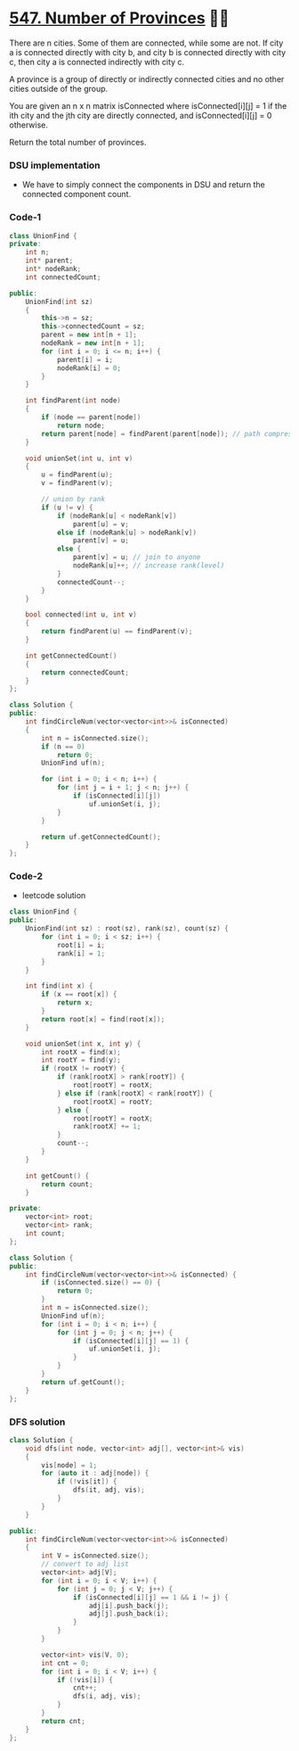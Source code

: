 # [547. Number of Provinces](https://leetcode.com/problems/number-of-provinces/) 🌟🌟

There are n cities. Some of them are connected, while some are not. If city a is connected directly with city b, and city b is connected directly with city c, then city a is connected indirectly with city c.

A province is a group of directly or indirectly connected cities and no other cities outside of the group.

You are given an n x n matrix isConnected where isConnected[i][j] = 1 if the ith city and the jth city are directly connected, and isConnected[i][j] = 0 otherwise.

Return the total number of provinces.

### DSU implementation

-   We have to simply connect the components in DSU and return the connected component count.

### Code-1

```cpp
class UnionFind {
private:
    int n;
    int* parent;
    int* nodeRank;
    int connectedCount;

public:
    UnionFind(int sz)
    {
        this->n = sz;
        this->connectedCount = sz;
        parent = new int[n + 1];
        nodeRank = new int[n + 1];
        for (int i = 0; i <= n; i++) {
            parent[i] = i;
            nodeRank[i] = 0;
        }
    }

    int findParent(int node)
    {
        if (node == parent[node])
            return node;
        return parent[node] = findParent(parent[node]); // path compression
    }

    void unionSet(int u, int v)
    {
        u = findParent(u);
        v = findParent(v);

        // union by rank
        if (u != v) {
            if (nodeRank[u] < nodeRank[v])
                parent[u] = v;
            else if (nodeRank[u] > nodeRank[v])
                parent[v] = u;
            else {
                parent[v] = u; // join to anyone
                nodeRank[u]++; // increase rank(level)
            }
            connectedCount--;
        }
    }

    bool connected(int u, int v)
    {
        return findParent(u) == findParent(v);
    }

    int getConnectedCount()
    {
        return connectedCount;
    }
};

class Solution {
public:
    int findCircleNum(vector<vector<int>>& isConnected)
    {
        int n = isConnected.size();
        if (n == 0)
            return 0;
        UnionFind uf(n);

        for (int i = 0; i < n; i++) {
            for (int j = i + 1; j < n; j++) {
                if (isConnected[i][j])
                    uf.unionSet(i, j);
            }
        }

        return uf.getConnectedCount();
    }
};
```

### Code-2

-   leetcode solution

```cpp
class UnionFind {
public:
    UnionFind(int sz) : root(sz), rank(sz), count(sz) {
        for (int i = 0; i < sz; i++) {
            root[i] = i;
            rank[i] = 1;
        }
    }

    int find(int x) {
        if (x == root[x]) {
            return x;
        }
        return root[x] = find(root[x]);
    }

    void unionSet(int x, int y) {
        int rootX = find(x);
        int rootY = find(y);
        if (rootX != rootY) {
            if (rank[rootX] > rank[rootY]) {
                root[rootY] = rootX;
            } else if (rank[rootX] < rank[rootY]) {
                root[rootX] = rootY;
            } else {
                root[rootY] = rootX;
                rank[rootX] += 1;
            }
            count--;
        }
    }

    int getCount() {
        return count;
    }

private:
    vector<int> root;
    vector<int> rank;
    int count;
};

class Solution {
public:
    int findCircleNum(vector<vector<int>>& isConnected) {
        if (isConnected.size() == 0) {
            return 0;
        }
        int n = isConnected.size();
        UnionFind uf(n);
        for (int i = 0; i < n; i++) {
            for (int j = 0; j < n; j++) {
                if (isConnected[i][j] == 1) {
                    uf.unionSet(i, j);
                }
            }
        }
        return uf.getCount();
    }
};
```

### DFS solution

```cpp
class Solution {
    void dfs(int node, vector<int> adj[], vector<int>& vis)
    {
        vis[node] = 1;
        for (auto it : adj[node]) {
            if (!vis[it]) {
                dfs(it, adj, vis);
            }
        }
    }

public:
    int findCircleNum(vector<vector<int>>& isConnected)
    {
        int V = isConnected.size();
        // convert to adj list
        vector<int> adj[V];
        for (int i = 0; i < V; i++) {
            for (int j = 0; j < V; j++) {
                if (isConnected[i][j] == 1 && i != j) {
                    adj[i].push_back(j);
                    adj[j].push_back(i);
                }
            }
        }

        vector<int> vis(V, 0);
        int cnt = 0;
        for (int i = 0; i < V; i++) {
            if (!vis[i]) {
                cnt++;
                dfs(i, adj, vis);
            }
        }
        return cnt;
    }
};
```
